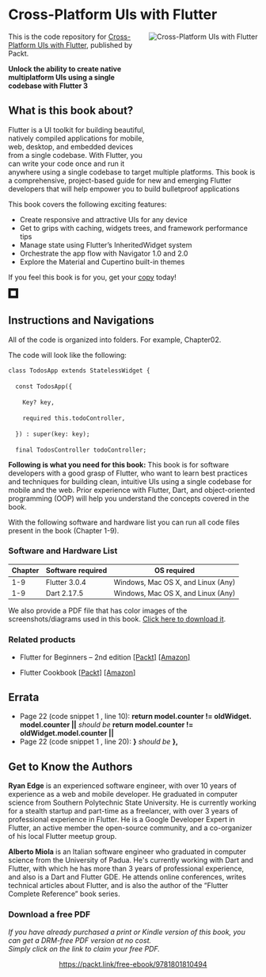 


# Cross-Platform UIs with Flutter

<a href="https://www.packtpub.com/product/cross-platform-uis-with-flutter/9781801810494?utm_source=github&utm_medium=repository&utm_campaign=9781801810494"><img src="https://static.packt-cdn.com/products/9781801810494/cover/smaller" alt="Cross-Platform UIs with Flutter" height="256px" align="right"></a>

This is the code repository for [Cross-Platform UIs with Flutter](https://www.packtpub.com/product/cross-platform-uis-with-flutter/9781801810494?utm_source=github&utm_medium=repository&utm_campaign=9781801810494), published by Packt.

**Unlock the ability to create native multiplatform UIs using a single codebase with Flutter 3**

## What is this book about?
Flutter is a UI toolkit for building beautiful, natively compiled applications for mobile, web, desktop, and embedded devices from a single codebase. With Flutter, you can write your code once and run it anywhere using a single codebase to target multiple platforms. This book is a comprehensive, project-based guide for new and emerging Flutter developers that will help empower you to build bulletproof applications

This book covers the following exciting features: 
* Create responsive and attractive UIs for any device
* Get to grips with caching, widgets trees, and framework performance tips
* Manage state using Flutter’s InheritedWidget system
* Orchestrate the app flow with Navigator 1.0 and 2.0
* Explore the Material and Cupertino built-in themes

If you feel this book is for you, get your [copy](https://www.amazon.com/dp/1801810494) today!

<a href="https://www.packtpub.com/?utm_source=github&utm_medium=banner&utm_campaign=GitHubBanner"><img src="https://raw.githubusercontent.com/PacktPublishing/GitHub/master/GitHub.png" 
alt="https://www.packtpub.com/" border="5" /></a>


## Instructions and Navigations
All of the code is organized into folders. For example, Chapter02.

The code will look like the following:
```
class TodosApp extends StatelessWidget {  

  const TodosApp({  

    Key? key,  

    required this.todoController, 

  }) : super(key: key);  

  final TodosController todoController; 
```

**Following is what you need for this book:**
This book is for software developers with a good grasp of Flutter, who want to learn best practices and techniques for building clean, intuitive UIs using a single codebase for mobile and the web. Prior experience with Flutter, Dart, and object-oriented programming (OOP) will help you understand the concepts covered in the book.

With the following software and hardware list you can run all code files present in the book (Chapter 1-9).

### Software and Hardware List

| Chapter  | Software required                   | OS required                        |
| -------- | ------------------------------------| -----------------------------------|
| 1-9       | Flutter 3.0.4                    | Windows, Mac OS X, and Linux (Any) |
| 1-9        | Dart 2.17.5           | Windows, Mac OS X, and Linux (Any) |


We also provide a PDF file that has color images of the screenshots/diagrams used in this book. [Click here to download it](https://packt.link/e2h8M).

### Related products <Other books you may enjoy>
* Flutter for Beginners – 2nd edition [[Packt]](https://www.packtpub.com/product/flutter-for-beginners-second-edition/9781800565999) [[Amazon]](https://www.amazon.com/dp/1800565992)

* Flutter Cookbook [[Packt]](https://www.packtpub.com/product/flutter-cookbook/9781838823382) [[Amazon]](https://www.amazon.com/dp/1838823387)

## Errata 
 * Page 22 (code snippet 1 , line 10):  **return model.counter != oldWidget. model.counter ||** _should be_ **return model.counter != oldWidget.model.counter ||**
 * Page 22 (code snippet 1 , line 20):  **}** _should be_ **},**
 
## Get to Know the Authors
**Ryan Edge**
is an experienced software engineer, with over 10 years of experience as a web and mobile developer. He graduated in computer science from Southern Polytechnic State University. He is currently working for a stealth startup and part-time as a freelancer, with over 3 years of professional experience in Flutter. He is a Google Developer Expert in Flutter, an active member the open-source community, and a co-organizer of his local Flutter meetup group.

**Alberto Miola**
is an Italian software engineer who graduated in computer science from the University of Padua. He's currently working with Dart and Flutter, with which he has more than 3 years of professional experience, and also is a Dart and Flutter GDE. He attends online conferences, writes technical articles about Flutter, and is also the author of the “Flutter Complete Reference” book series.
### Download a free PDF

 <i>If you have already purchased a print or Kindle version of this book, you can get a DRM-free PDF version at no cost.<br>Simply click on the link to claim your free PDF.</i>
<p align="center"> <a href="https://packt.link/free-ebook/9781801810494">https://packt.link/free-ebook/9781801810494 </a> </p>
